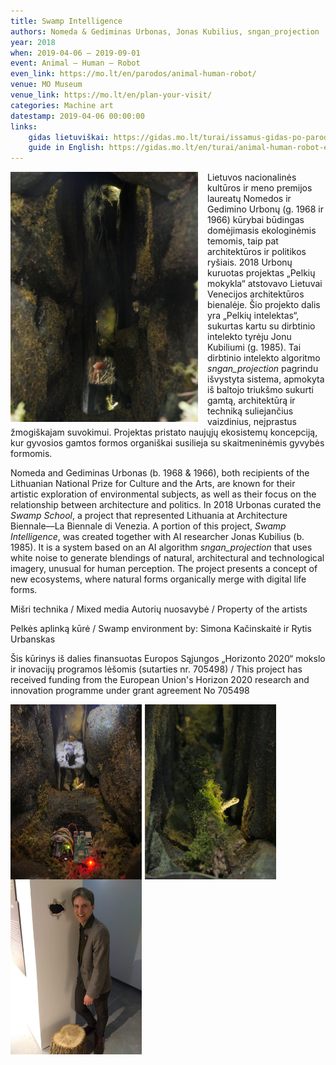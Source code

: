 ```yaml
---
title: Swamp Intelligence
authors: Nomeda & Gediminas Urbonas, Jonas Kubilius, sngan_projection
year: 2018
when: 2019-04-06 – 2019-09-01
event: Animal – Human – Robot
even_link: https://mo.lt/en/parodos/animal-human-robot/
venue: MO Museum
venue_link: https://mo.lt/en/plan-your-visit/
categories: Machine art
datestamp: 2019-04-06 00:00:00
links:
    gidas lietuviškai: https://gidas.mo.lt/turai/issamus-gidas-po-paroda-gyvunas-zmogus-robotas/pelkiu-intelektas-2018/
    guide in English: https://gidas.mo.lt/en/turai/animal-human-robot-extended-tour/swamp-intellect-2018/
---
```


<img src="swamp-1.jpg" width="300px" style="float:left;padding-right:15px"/>

Lietuvos nacionalinės kultūros ir meno premijos laureatų Nomedos ir Gedimino Urbonų (g. 1968 ir 1966) kūrybai būdingas domėjimasis ekologinėmis temomis, taip pat architektūros ir politikos ryšiais. 2018 Urbonų kuruotas projektas „Pelkių mokykla“ atstovavo Lietuvai Venecijos architektūros bienalėje. Šio projekto dalis yra „Pelkių intelektas“, sukurtas kartu su dirbtinio intelekto tyrėju Jonu Kubiliumi (g. 1985). Tai dirbtinio intelekto algoritmo *sngan_projection* pagrindu išvystyta sistema, apmokyta iš baltojo triukšmo sukurti gamtą, architektūrą ir techniką suliejančius vaizdinius, neįprastus žmogiškajam suvokimui. Projektas pristato naujųjų ekosistemų koncepciją, kur gyvosios gamtos formos organiškai susilieja su skaitmeninėmis gyvybės formomis.

Nomeda and Gediminas Urbonas (b. 1968 & 1966), both recipients of the Lithuanian National Prize for Culture and the Arts, are known for their artistic exploration of environmental subjects, as well as their focus on the relationship between architecture and politics. In 2018 Urbonas curated the *Swamp School*, a project that represented Lithuania at Architecture Biennale––La Biennale di Venezia. A portion of this project, *Swamp Intelligence*, was created together with AI researcher Jonas Kubilius (b. 1985). It is a system based on an AI algorithm *sngan_projection* that uses white noise to generate blendings of natural, architectural and technological imagery, unusual for human perception. The project presents a concept of new ecosystems, where natural forms organically merge with digital life forms.


Mišri technika / Mixed media
Autorių nuosavybė / Property of the artists

Pelkės aplinką kūrė / Swamp environment by: Simona Kačinskaitė ir Rytis Urbanskas

Šis kūrinys iš dalies finansuotas Europos Sąjungos „Horizonto 2020“ mokslo ir inovacijų programos lėšomis (sutarties nr. 705498) / This project has received funding from the European Union's Horizon 2020 research and innovation programme under grant agreement No 705498


<img src="swamp-2.jpg" width="210px" style="float:left;padding-right:5px"/>
<img src="swamp-3.jpg" width="210px" style="float:left;padding-right:5px"/>
<img src="jonas-at-swamp.jpg" width="210px" style="float:left"/>

